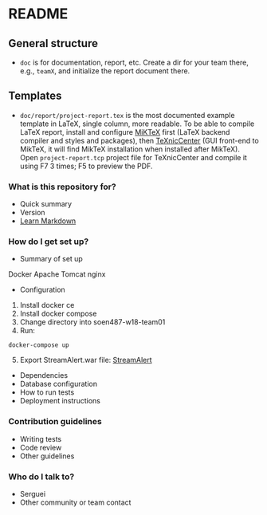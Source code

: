 # README #

## General structure ##

* `doc` is for documentation, report, etc. Create a dir for your team there, e.g., `teamX`, and initialize the report document there.

## Templates ##

* `doc/report/project-report.tex` is the most documented example template in LaTeX, single column, more readable. To be able to compile LaTeX report, install and configure [MiKTeX](http://miktex.org) first (LaTeX backend compiler and styles and packages), then [TeXnicCenter](http://texniccenter.org) (GUI front-end to MikTeX, it will find MikTeX installation when installed after MikTeX). Open `project-report.tcp` project file for TeXnicCenter and compile it using F7 3 times; F5 to preview the PDF.

### What is this repository for? ###

* Quick summary
* Version
* [Learn Markdown](https://bitbucket.org/tutorials/markdowndemo)

### How do I get set up? ###

* Summary of set up

Docker
Apache Tomcat
nginx

* Configuration

1. Install docker ce
2. Install docker compose
3. Change directory into soen487-w18-team01
4. Run:
```
docker-compose up
```
5. Export StreamAlert.war file:
[StreamAlert](https://i.imgur.com/g4Ni3Wc.png)

* Dependencies
* Database configuration
* How to run tests
* Deployment instructions

### Contribution guidelines ###

* Writing tests
* Code review
* Other guidelines

### Who do I talk to? ###

* Serguei
* Other community or team contact